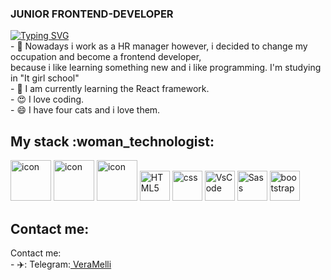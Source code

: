 ### JUNIOR FRONTEND-DEVELOPER

<div>
  <a href="https://git.io/typing-svg"><img src="https://readme-typing-svg.demolab.com?font=Fira+Code&weight=6000&size=28&duration=5304&pause=1000&color=1F37F7&background=FFD22800&center=true&vCenter=true&width=850&lines=Hi+there+%F0%9F%91%8B+Welcome+to+My+Profile!+;" alt="Typing SVG" /></a>
<br/>
- 🔭 Nowadays i work as a HR manager however, i decided to change my occupation and become a frontend developer,<br/>
because i like learning something new and i like programming. I'm studying in "It girl school"<br/>
- 🌱 I am currently learning the React framework.<br/>
- 😍 I love coding. <br/>
- 😄 I have four cats and i love them.<br/>
</div>

<h2>My stack :woman_technologist:</h2>
<div height="56">
<img src="https://techstack-generator.vercel.app/react-icon.svg" alt="icon" width="65" height="65" />
<img src="https://techstack-generator.vercel.app/js-icon.svg" alt="icon" width="65" height="65" />
<img src="https://techstack-generator.vercel.app/github-icon.svg" alt="icon" width="65" height="65" />
<img src="https://skillicons.dev/icons?i=html" width="48" height="48" alt="HTML5" />
<img src="https://skillicons.dev/icons?i=css" width="48" height="48" alt="css" />
<img src="https://skillicons.dev/icons?i=vscode" width="48" height="48" alt="VsCode" />
<img src="https://skillicons.dev/icons?i=sass" width="48" height="48" alt="Sass" />
<img src="https://skillicons.dev/icons?i=bootstrap" width="48" height="48" alt="bootstrap" />
 </div>
  
 <h2>Contact me:</h2> Contact me:
<div height="56">
  - ✈️: Telegram:<a href="https://t.me/VeraMelli"> VeraMelli </a>
</div>
